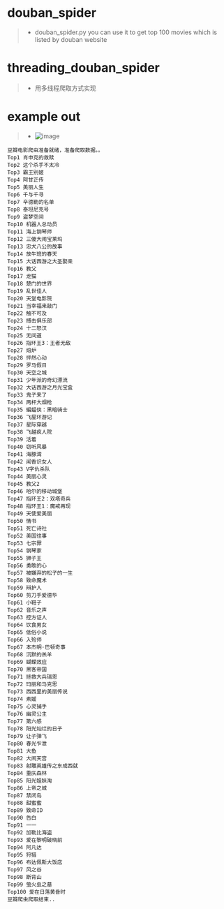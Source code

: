 # douban_spider

> - douban_spider.py you can use it to get top 100 movies which is listed by douban website

# threading_douban_spider
> - 用多线程爬取方式实现

# example out

> - ![image](https://github.com/Vxee/Douban_spider/image/douban_spider_example.png)

```
豆瓣电影爬虫准备就绪，准备爬取数据。。
Top1 肖申克的救赎
Top2 这个杀手不太冷
Top3 霸王别姬
Top4 阿甘正传
Top5 美丽人生
Top6 千与千寻
Top7 辛德勒的名单
Top8 泰坦尼克号
Top9 盗梦空间
Top10 机器人总动员
Top11 海上钢琴师
Top12 三傻大闹宝莱坞
Top13 忠犬八公的故事
Top14 放牛班的春天
Top15 大话西游之大圣娶亲
Top16 教父
Top17 龙猫
Top18 楚门的世界
Top19 乱世佳人
Top20 天堂电影院
Top21 当幸福来敲门
Top22 触不可及
Top23 搏击俱乐部
Top24 十二怒汉
Top25 无间道
Top26 指环王3：王者无敌
Top27 熔炉
Top28 怦然心动
Top29 罗马假日
Top30 天空之城
Top31 少年派的奇幻漂流
Top32 大话西游之月光宝盒
Top33 鬼子来了
Top34 两杆大烟枪
Top35 蝙蝠侠：黑暗骑士
Top36 飞屋环游记
Top37 星际穿越
Top38 飞越疯人院
Top39 活着
Top40 窃听风暴
Top41 海豚湾
Top42 闻香识女人
Top43 V字仇杀队
Top44 美丽心灵
Top45 教父2
Top46 哈尔的移动城堡
Top47 指环王2：双塔奇兵
Top48 指环王1：魔戒再现
Top49 天使爱美丽
Top50 情书
Top51 死亡诗社
Top52 美国往事
Top53 七宗罪
Top54 钢琴家
Top55 狮子王
Top56 勇敢的心
Top57 被嫌弃的松子的一生
Top58 致命魔术
Top59 辩护人
Top60 剪刀手爱德华
Top61 小鞋子
Top62 音乐之声
Top63 控方证人
Top64 饮食男女
Top65 低俗小说
Top66 入殓师
Top67 本杰明·巴顿奇事
Top68 沉默的羔羊
Top69 蝴蝶效应
Top70 黑客帝国
Top71 拯救大兵瑞恩
Top72 玛丽和马克思
Top73 西西里的美丽传说
Top74 素媛
Top75 心灵捕手
Top76 幽灵公主
Top77 第六感
Top78 阳光灿烂的日子
Top79 让子弹飞
Top80 春光乍泄
Top81 大鱼
Top82 大闹天宫
Top83 射雕英雄传之东成西就
Top84 重庆森林
Top85 阳光姐妹淘
Top86 上帝之城
Top87 禁闭岛
Top88 甜蜜蜜
Top89 致命ID
Top90 告白
Top91 一一
Top92 加勒比海盗
Top93 爱在黎明破晓前
Top94 阿凡达
Top95 狩猎
Top96 布达佩斯大饭店
Top97 风之谷
Top98 断背山
Top99 萤火虫之墓
Top100 爱在日落黄昏时
豆瓣爬虫爬取结束..
```
